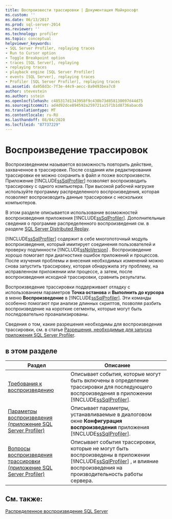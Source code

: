 ```yaml
---
title: Воспроизвести трассировки | Документация Майкрософт
ms.custom: ''
ms.date: 06/13/2017
ms.prod: sql-server-2014
ms.reviewer: ''
ms.technology: profiler
ms.topic: conceptual
helpviewer_keywords:
- SQL Server Profiler, replaying traces
- Run to Cursor option
- Toggle Breakpoint option
- traces [SQL Server], replaying
- replaying traces
- playback engine [SQL Server Profiler]
- events [SQL Server], replaying traces
- Profiler [SQL Server Profiler], replaying traces
ms.assetid: da958d3c-7f3e-44c9-aecc-8a9493bea7c0
author: stevestein
ms.author: sstein
ms.openlocfilehash: c485317d1343958f9c430b73d858130097d44d75
ms.sourcegitcommit: ad4d92dce894592a259721a1571b1d8736abacdb
ms.translationtype: MT
ms.contentlocale: ru-RU
ms.lasthandoff: 08/04/2020
ms.locfileid: "87737229"
---
```

# <a name="replay-traces"></a>Воспроизведение трассировок
  Воспроизведением называется возможность повторить действие, захваченное в трассировке. После создания или редактирования трассировки ее можно сохранить в файл и позже воспроизвести. Приложение [!INCLUDE[ssSqlProfiler](../../includes/sssqlprofiler-md.md)] позволяет воспроизводить трассировку с одного компьютера. При высокой рабочей нагрузке используйте программу распределенного воспроизведения, которая позволяет воспроизводить данные трассировки с нескольких компьютеров.  
  
 В этом разделе описывается использование возможностей воспроизведения приложения [!INCLUDE[ssSqlProfiler](../../includes/sssqlprofiler-md.md)]. Дополнительные сведения о программе распределенного воспроизведения см. в разделе [SQL Server Distributed Replay](../distributed-replay/sql-server-distributed-replay.md).  
  
 [!INCLUDE[ssSqlProfiler](../../includes/sssqlprofiler-md.md)] содержит в себе многопоточный модуль воспроизведения, который имитирует соединения пользователей и проверку подлинности [!INCLUDE[ssNoVersion](../../includes/ssnoversion-md.md)] . Воспроизведение хорошо помогает при диагностике ошибок приложений и процессов. После изучения проблемы и внесения необходимых изменений можно снова запустить трассировку, которая обнаружила эту проблему, на исправленном приложении или процессе, а затем, после воспроизведения исходной трассировки, сравнить результаты.  
  
 Воспроизведение трассировки поддерживает отладку с использованием параметров **Точка останова** и **Выполнить до курсора** в меню **Воспроизведение** в [!INCLUDE[ssSqlProfiler](../../includes/sssqlprofiler-md.md)]. Эти команды особенно помогают при анализе длинных скриптов, позволяя разбить воспроизведение на короткие сегменты, которые могут быть последовательно проанализированы.  
  
 Сведения о том, какие разрешения необходимы для воспроизведения трассировки, см. в статье [Разрешения, необходимые для запуска приложения SQL Server Profiler](permissions-required-to-run-sql-server-profiler.md).  
  
## <a name="in-this-section"></a>в этом разделе  
  
|Раздел|Описание|  
|-----------|-----------------|  
|[Требования к воспроизведению](replay-requirements.md)|Описывает события, которые могут быть включены в определение трассировки для последующего воспроизведения в приложении [!INCLUDE[ssSqlProfiler](../../includes/sssqlprofiler-md.md)].|  
|[Параметры воспроизведения (приложение SQL Server Profiler)](replay-options-sql-server-profiler.md)|Описывает параметры, устанавливаемые в диалоговом окне **Конфигурация воспроизведения** приложения [!INCLUDE[ssSqlProfiler](../../includes/sssqlprofiler-md.md)].|  
|[Вопросы воспроизведения трассировки (приложение SQL Server Profiler)](considerations-for-replaying-traces-sql-server-profiler.md)|Описывает события трассировки, которые не могут быть воспроизведены в приложении [!INCLUDE[ssSqlProfiler](../../includes/sssqlprofiler-md.md)] , и влияние воспроизведения на производительность работы сервера.|  
  
## <a name="see-also"></a>См. также:  
 [Распределенное воспроизведение SQL Server](../distributed-replay/sql-server-distributed-replay.md)  
  
  
